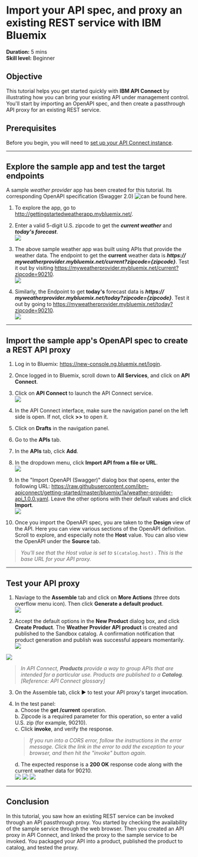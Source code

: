 # Import your API spec, and proxy an existing REST service with IBM Bluemix
**Duration:** 5 mins  
**Skill level:** Beginner  

## Objective
This tutorial helps you get started quickly with **IBM API Connect** by illustrating how you can bring your existing API under management control. You'll start by importing an OpenAPI spec, and then create a passthrough API proxy for an existing REST service.

## Prerequisites
Before you begin, you will need to <a href="https://github.com/ibm-apiconnect/getting-started/tree/master/bluemix/0-prereq" target="blank">set up your API Connect instance</a>.

---


## Explore the sample app and test the target endpoints
A sample _weather provider_ app has been created for this tutorial. Its corresponding OpenAPI specification (Swagger 2.0)  ![can be found here](https://raw.githubusercontent.com/ibm-apiconnect/getting-started/master/bluemix/1a/weather-provider-api_1.0.0.yaml).  
1. To explore the app, go to http://gettingstartedweatherapp.mybluemix.net/.  
2. Enter a valid 5-digit U.S. zipcode to get the _**current weather**_ and _**today's forecast**_.  
  ![](images/explore-weatherapp-1.png)

3. The above sample weather app was built using APIs that provide the weather data. The endpoint to get the **current** weather data is _**https:// myweatherprovider<span></span>.mybluemix.net/current?zipcode={zipcode}**_. Test it out by visiting https://myweatherprovider.mybluemix.net/current?zipcode=90210.  
  ![](images/explore-weatherapp-2.png)

4. Similarly, the Endpoint to get **today's** forecast data is _**https:// myweatherprovider<span></span>.mybluemix.net/today?zipcode={zipcode}**_. Test it out by going to https://myweatherprovider.mybluemix.net/today?zipcode=90210.  
  ![](images/explore-weatherapp-3.png)


---

## Import the sample app's OpenAPI spec to create a REST API proxy
1. Log in to Bluemix: https://new-console.ng.bluemix.net/login.
2. Once logged in to Bluemix, scroll down to **All Services**, and click on **API Connect**. 
3. Click on **API Connect** to launch the API Connect service.  
  ![](images/bluemix-launch-apic.png)   
  
4. In the API Connect interface, make sure the navigation panel on the left side is open. If not, click **>>** to open it.  
5. Click on **Drafts** in the navigation panel.   
6. Go to the **APIs** tab.
7. In the **APIs** tab, click **Add**.
8. In the dropdown menu, click **Import API from a file or URL**.  
     ![](images/import-1.png) 
 
9. In the "Import OpenAPI (Swagger)" dialog box that opens, enter the following URL:
https://raw.githubusercontent.com/ibm-apiconnect/getting-started/master/bluemix/1a/weather-provider-api_1.0.0.yaml. Leave the other options with their default values and click **Import**.  
    ![](images/import-2.png)  

10. Once you import the OpenAPI spec, you are taken to the **Design** view of the API. Here you can view various sections of the OpenAPI definition. Scroll to explore, and especially note the **Host** value. You can also view the OpenAPI under the **Source** tab.  
   > _You'll see that the Host value is set to_ ```$(catalog.host)``` _. This is the base URL for your API proxy._

---

## Test your API proxy

1. Naviage to the **Assemble** tab and click on **More Actions** (three dots overflow menu icon). Then click **Generate a default product**.  
  ![](/bluemix/1a/images/generate-default-product-1.png)   
  
2. Accept the default options in the **New Product** dialog box, and click **Create Product**. The **Weather Provider API product** is created and published to the Sandbox catalog. A confirmation notification that product generation and publish was successful appears momentarily.  
  ![](/bluemix/1a/images/generate-default-product-2.png)  
  
  ![](/bluemix/1a/images/generate-default-product-3.png) 

  > _In API Connect, **Products** provide a way to group APIs that are intended for a particular use. Products are published to a **Catalog**.  [Reference: API Connect glossary]_

3. On the Assemble tab, click ► to test your API proxy's target invocation.

4. In the test panel:   
   a. Choose the **get /current** operation.  
   b. Zipcode is a required parameter for this operation, so enter a valid U.S. zip (for example, 90210).  
   c. Click **invoke**, and verify the response.  
   > _If you run into a CORS error, follow the instructions in the error message. Click the link in the error to add the exception to your browser, and then hit the "invoke" button again._  
  
   d. The expected response is a **200 OK** response code along with  the current weather data for 90210.  
    ![](images/test-invoke-1.png) 
    ![](images/test-invoke-2.png) 
    ![](images/test-invoke-3.png)  


---


## Conclusion
In this tutorial, you saw how an existing REST service can be invoked through an API passthrough proxy. You started by checking the availability of the sample service through the web browser. Then you created an API proxy in API Connect, and linked the proxy to the sample service to be invoked. You packaged your API into a product, published the product to catalog, and tested the proxy.

